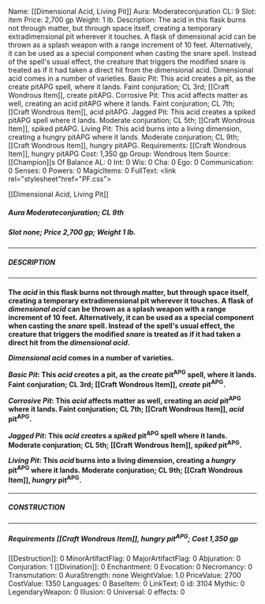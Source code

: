 Name: [[Dimensional Acid, Living Pit]]
Aura: Moderateconjuration
CL: 9
Slot: item
Price: 2,700 gp
Weight: 1 lb.
Description: The acid in this flask burns not through matter, but through space itself, creating a temporary extradimensional pit wherever it touches. A flask of dimensional acid can be thrown as a splash weapon with a range increment of 10 feet. Alternatively, it can be used as a special component when casting the snare spell. Instead of the spell's usual effect, the creature that triggers the modified snare is treated as if it had taken a direct hit from the dimensional acid. Dimensional acid comes in a number of varieties. Basic Pit: This acid creates a pit, as the create pitAPG spell, where it lands. Faint conjuration; CL 3rd; [[Craft Wondrous Item]], create pitAPG. Corrosive Pit: This acid affects matter as well, creating an acid pitAPG where it lands. Faint conjuration; CL 7th; [[Craft Wondrous Item]], acid pitAPG. Jagged Pit: This acid creates a spiked pitAPG spell where it lands. Moderate conjuration; CL 5th; [[Craft Wondrous Item]], spiked pitAPG. Living Pit: This acid burns into a living dimension, creating a hungry pitAPG where it lands. Moderate conjuration; CL 9th; [[Craft Wondrous Item]], hungry pitAPG.
Requirements: [[Craft Wondrous Item]], hungry pitAPG
Cost: 1,350 gp
Group: Wondrous Item
Source: [[Champion]]s Of Balance
AL: 0
Int: 0
Wis: 0
Cha: 0
Ego: 0
Communication: 0
Senses: 0
Powers: 0
MagicItems: 0
FullText: <link rel="stylesheet"href="PF.css"><div class="heading"><p class="alignleft">[[Dimensional Acid, Living Pit]]</p><div style="clear: both;"></div></div><div><h5><b>Aura </b>Moderateconjuration; <b>CL </b>9th</h5><h5><b>Slot </b>none; <b>Price </b>2,700 gp; <b>Weight </b>1 lb.</h5></div><hr/><div><h5><b>DESCRIPTION</b></h5></div><hr/><div><h4><p>The <i>acid</i> in this flask burns not through matter, but through space itself, creating a temporary extradimensional pit wherever it touches. A flask of <i>dimensional <i>acid</i></i> can be thrown as a splash weapon with a range increment of 10 feet. Alternatively, it can be used as a special component when casting the <i>snare</i> spell. Instead of the spell's usual effect, the creature that triggers the modified <i>snare</i> is treated as if it had taken a direct hit from the <i>dimensional <i>acid</i></i>.</p><p><i>Dimensional <i>acid</i></i> comes in a number of varieties.</p><p><i>Basic Pit</i>: This <i>acid</i> <i>create</i>s a pit, as the <i>create</i> pit<sup>APG</sup> spell, where it lands. Faint conjuration; CL 3rd; [[Craft Wondrous Item]], <i>create</i> pit<sup>APG</sup>.</p><p><i>Corrosive Pit</i>: This <i>acid</i> affects matter as well, creating an <i>acid</i> pit<sup>APG</sup> where it lands. Faint conjuration; CL 7th; [[Craft Wondrous Item]], <i>acid</i> pit<sup>APG</sup>.</p><p><i>Jagged Pit</i>: This <i>acid</i> <i>create</i>s a <i>spiked</i> pit<sup>APG</sup> spell where it lands. Moderate conjuration; CL 5th; [[Craft Wondrous Item]], <i>spiked</i> pit<sup>APG</sup>.</p><p><i>Living Pit</i>: This <i>acid</i> burns into a living dimension, creating a <i>hungry</i> pit<sup>APG</sup> where it lands. Moderate conjuration; CL 9th; [[Craft Wondrous Item]], <i>hungry</i> pit<sup>APG</sup>.</p></h4></div><hr/><div><h5><b>CONSTRUCTION</b></h5></div><hr/><div><h5><b>Requirements </b>[[Craft Wondrous Item]], <i>hungry pit<sup>APG</sup></i>; <b>Cost </b>1,350 gp</h5></div>
[[Destruction]]: 0
MinorArtifactFlag: 0
MajorArtifactFlag: 0
Abjuration: 0
Conjuration: 1
[[Divination]]: 0
Enchantment: 0
Evocation: 0
Necromancy: 0
Transmutation: 0
AuraStrength: none
WeightValue: 1.0
PriceValue: 2700
CostValue: 1350
Languages: 0
BaseItem: 0
LinkText: 0
id: 3104
Mythic: 0
LegendaryWeapon: 0
Illusion: 0
Universal: 0
effects: 0
